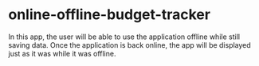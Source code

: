 # online-offline-budget-tracker
In this app, the user will be able to use the application offline while still saving data. Once the application is back online, the app will be displayed just as it was while it was offline. 
